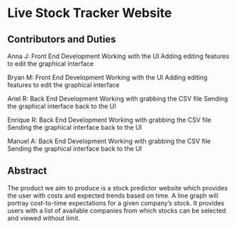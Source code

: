 # Live Stock Tracker Website

## Contributors and Duties

Anna J:
Front End Development 
Working with the UI 
Adding editing features to edit the graphical interface

Bryan M:
Front End Development 
Working with the UI 
Adding editing features to edit the graphical interface

Ariel R:
Back End Development 
Working with grabbing the CSV file
Sending the graphical interface back to the UI

Enrique R:
Back End Development 
Working with grabbing the CSV file
Sending the graphical interface back to the UI

Manuel A:
Back End Development 
Working with grabbing the CSV file
Sending the graphical interface back to the UI


## Abstract

The product we aim to produce is a stock predictor website which provides the user with costs and expected trends based on time. A line graph will portray cost-to-time expectations for a given company’s stock. It provides users with a list of available companies from which stocks can be selected and viewed without limit.